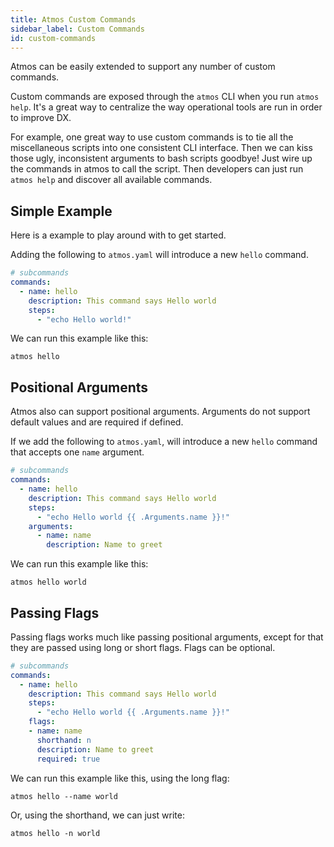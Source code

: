 ```yaml
---
title: Atmos Custom Commands
sidebar_label: Custom Commands
id: custom-commands
---
```


Atmos can be easily extended to support any number of custom commands.

Custom commands are exposed through the `atmos` CLI when you run `atmos help`. It's a great way to centralize
the way operational tools are run in order to improve DX. 

For example, one great way to use custom commands is to tie all the miscellaneous scripts into one consistent CLI interface. Then we can kiss those ugly, 
inconsistent arguments to bash scripts goodbye! Just wire up the commands in atmos to call the script. Then developers can just run `atmos help` 
and discover all available commands.


## Simple Example

Here is a example to play around with to get started.

Adding the following to `atmos.yaml` will introduce a new `hello` command.

```yaml
# subcommands
commands:
  - name: hello
    description: This command says Hello world
    steps:
      - "echo Hello world!"
```

We can run this example like this:

```shell
atmos hello
```

## Positional Arguments

Atmos also can support positional arguments. Arguments do not support default values and are required if defined.

If we add the following to `atmos.yaml`, will introduce a new `hello` command that accepts one `name` argument.

```yaml
# subcommands
commands:
  - name: hello
    description: This command says Hello world
    steps:
      - "echo Hello world {{ .Arguments.name }}!"
    arguments:
      - name: name
        description: Name to greet    
```

We can run this example like this:

```shell
atmos hello world
```

## Passing Flags

Passing flags works much like passing positional arguments, except for that they are passed using long or short flags. 
Flags can be optional.


```yaml
# subcommands
commands:
  - name: hello
    description: This command says Hello world
    steps:
      - "echo Hello world {{ .Arguments.name }}!"
    flags:
    - name: name
      shorthand: n
      description: Name to greet
      required: true  
```

We can run this example like this, using the long flag:

```shell
atmos hello --name world
```

Or, using the shorthand, we can just write:
```shell
atmos hello -n world
```
